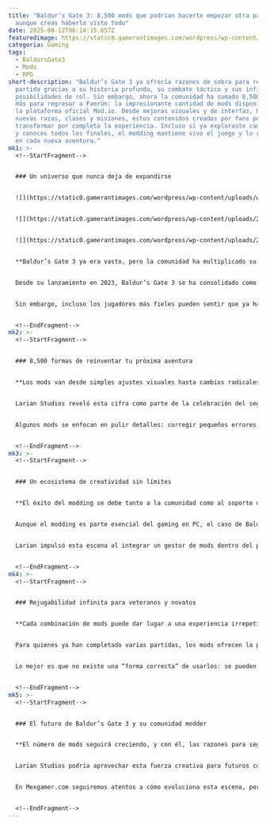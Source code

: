 ```yaml
---
title: "Baldur’s Gate 3: 8,500 mods que podrían hacerte empezar otra partida
  aunque creas haberlo visto todo"
date: 2025-08-12T06:14:15.657Z
featuredimage: https://static0.gamerantimages.com/wordpress/wp-content/uploads/2025/08/screenshot-1246.jpg?q=49&fit=crop&w=1100&h=618&dpr=2
categoria: Gaming
tags:
  - BaldursGate3
  - Mods
  - RPG
short-description: "Baldur’s Gate 3 ya ofrecía razones de sobra para repetir
  partida gracias a su historia profunda, su combate táctico y sus infinitas
  posibilidades de rol. Sin embargo, ahora la comunidad ha sumado 8,500 motivos
  más para regresar a Faerûn: la impresionante cantidad de mods disponibles en
  la plataforma oficial Mod.io. Desde mejoras visuales y de interfaz, hasta
  nuevas razas, clases y misiones, estos contenidos creados por fans permiten
  transformar por completo la experiencia. Incluso si ya exploraste cada rincón
  y conoces todos los finales, el modding mantiene vivo el juego y lo reinventa
  en cada nueva aventura."
mk1: >-
  <!--StartFragment-->


  ### Un universo que nunca deja de expandirse


  ![](https://static0.gamerantimages.com/wordpress/wp-content/uploads/wm/2025/08/baldurs-gate-3-players-8500-reasons-start-playthrough.jpg?q=49&fit=crop&w=825&dpr=2)


  ![](https://static0.gamerantimages.com/wordpress/wp-content/uploads/2025/07/bg3-lemon-tattoos.jpg?q=49&fit=crop&w=825&dpr=2)


  ![](https://static0.gamerantimages.com/wordpress/wp-content/uploads/2024/05/drow-barbarian-astarion-with-bg3-mods.jpg?q=49&fit=crop&w=825&dpr=2)


  **Baldur’s Gate 3 ya era vasto, pero la comunidad ha multiplicado su alcance con miles de mods.**


  Desde su lanzamiento en 2023, Baldur’s Gate 3 se ha consolidado como uno de los RPG más ricos y rejugables de la última década. Larian Studios diseñó un mundo que premia la curiosidad: elegir clases inusuales, tomar decisiones morales extremas o entablar romances inesperados.


  Sin embargo, incluso los jugadores más fieles pueden sentir que ya han visto todo lo que el juego ofrece. Es ahí donde entra el modding. Gracias a una comunidad increíblemente activa, hoy existen más de 8,500 mods que añaden, ajustan o reinventan el juego. Cada uno representa una oportunidad única para experimentar Faerûn desde una perspectiva totalmente nueva.


  <!--EndFragment-->
mk2: >-
  <!--StartFragment-->


  ### 8,500 formas de reinventar tu próxima aventura


  **Los mods van desde simples ajustes visuales hasta cambios radicales en la jugabilidad.**


  Larian Studios reveló esta cifra como parte de la celebración del segundo aniversario del juego, junto con estadísticas curiosas sobre romances, elecciones de clase y momentos de combate extraños. Pero entre todos esos datos, el número de mods destaca por lo que significa para la longevidad del título.


  Algunos mods se enfocan en pulir detalles: corregir pequeños errores, mejorar texturas o hacer la interfaz más intuitiva. Otros van mucho más allá, añadiendo nuevas razas, clases alternativas y sistemas de combate modificados que obligan a replantear por completo las estrategias. También hay creadores que trabajan en misiones y actos totalmente originales, llevando la experiencia más allá de lo que Larian diseñó oficialmente.


  <!--EndFragment-->
mk3: >-
  <!--StartFragment-->


  ### Un ecosistema de creatividad sin límites


  **El éxito del modding se debe tanto a la comunidad como al soporte oficial del estudio.**


  Aunque el modding es parte esencial del gaming en PC, el caso de Baldur’s Gate 3 es especial por su rapidez y alcance. La naturaleza flexible del juego, junto a su narrativa cinematográfica, ofrece un lienzo perfecto para la creatividad de los fans.


  Larian impulsó esta escena al integrar un gestor de mods dentro del propio juego, eliminando barreras técnicas y facilitando que cualquier jugador pueda instalar contenido personalizado. Esto ha permitido que incluso quienes nunca han usado mods antes puedan hacerlo de forma sencilla y segura, fomentando así una comunidad activa y en constante crecimiento.


  <!--EndFragment-->
mk4: >-
  <!--StartFragment-->


  ### Rejugabilidad infinita para veteranos y novatos


  **Cada combinación de mods puede dar lugar a una experiencia irrepetible.**


  Para quienes ya han completado varias partidas, los mods ofrecen la posibilidad de romper las reglas, cambiar el tono de la historia o incluso convertir la campaña en algo completamente distinto. Para nuevos jugadores, representan una puerta a un mundo de opciones que va más allá del contenido oficial.


  Lo mejor es que no existe una “forma correcta” de usarlos: se pueden instalar pequeñas mejoras de calidad de vida o lanzarse a una campaña donde todo —desde el combate hasta los personajes— se sienta nuevo. Esto convierte a cada partida en una experiencia personal y única.


  <!--EndFragment-->
mk5: >-
  <!--StartFragment-->


  ### El futuro de Baldur’s Gate 3 y su comunidad modder


  **El número de mods seguirá creciendo, y con él, las razones para seguir jugando.**


  Larian Studios podría aprovechar esta fuerza creativa para futuros contenidos o actualizaciones centradas en la personalización, lo que mantendría el ciclo vivo durante años. Con 8,500 mods y contando, dejar Baldur’s Gate 3 parece cada vez más difícil.


  En Mexgamer.com seguiremos atentos a cómo evoluciona esta escena, porque en un juego que ya permitía hacer casi cualquier cosa, los mods no solo amplían las posibilidades: las multiplican de forma infinita. En Faerûn, siempre habrá algo nuevo por descubrir, sin importar cuántas veces hayas salvado —o condenado— el mundo.


  <!--EndFragment-->
---
```

